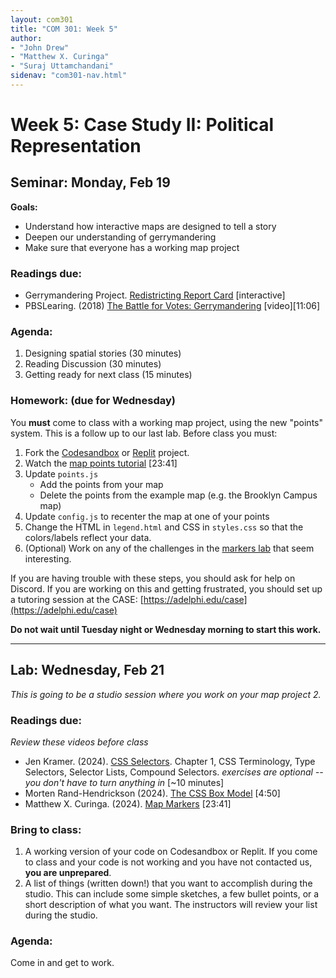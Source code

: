 ```yaml
---
layout: com301
title: "COM 301: Week 5"
author:
- "John Drew"
- "Matthew X. Curinga"
- "Suraj Uttamchandani"
sidenav: "com301-nav.html"
---
```


Week 5: Case Study II: Political Representation
===============================================


<h2><i class="bi bi-book text-primary"></i> Seminar: Monday, Feb 19</h2>

**Goals:**

- Understand how interactive maps are designed to tell a story
- Deepen our understanding of gerrymandering
- Make sure that everyone has a working map project

### Readings due:
- Gerrymandering Project. [Redistricting Report Card](https://gerrymander.princeton.edu/redistricting-report-card/)
[interactive]
- PBSLearing. (2018) [The Battle for Votes: Gerrymandering](https://ny.pbslearningmedia.org/resource/the-battle-for-votes-gerrymandering-video/retro-report/)
[video][11:06]

### Agenda:
1. Designing spatial stories (30 minutes)
2. Reading Discussion (30 minutes)
3. Getting ready for next class (15 minutes)

### Homework: (due for Wednesday)
You **must** come to class with a working map project, using the new "points" system.
This is a follow up to our last lab. Before class you must:

1. Fork the [Codesandbox](https://codesandbox.io/p/sandbox/smoosh-glade-z6qnp5) 
   or [Replit](https://replit.com/@mcuringa/Adelphi-Brooklyn-Map) project.
2. Watch the [map points tutorial](map-markers.html) [23:41]
3. Update `points.js`
   - Add the points from your map
   - Delete the points from the example map (e.g. the Brooklyn Campus map)
4. Update `config.js` to recenter the map at one of your points
5. Change the HTML in `legend.html` and CSS in `styles.css` so 
   that the colors/labels reflect your data.
6. (Optional) Work on any of the challenges in the [markers lab](markers-lab.html)
   that seem interesting.

If you are having trouble with these steps, you should ask for help on Discord.
If you are working on this and getting frustrated, you should set up a tutoring
session at the CASE: [https://adelphi.edu/case](https://adelphi.edu/case)

**Do not wait until Tuesday night or Wednesday morning to start this work.**


- - - -

<h2><i class="bi bi-filetype-html text-primary"></i> Lab: Wednesday, Feb 21</h2>

_This is going to be a studio session where you work on your
map project 2._

### Readings due:
_Review these videos before class_

- Jen Kramer. (2024). [CSS
Selectors](https://www.linkedin.com/learning-login/share?account=56671577&forceAccount=false&redirect=https%3A%2F%2Fwww.linkedin.com%2Flearning%2Fcss-selectors-2%2Fcss-terminology%3Ftrk%3Dshare_video_url%26shareId%3DO29af8CDQu6H8V5Lhk36BQ%253D%253D).
Chapter 1, CSS Terminology, Type Selectors, Selector Lists, Compound Selectors. _exercises are optional -- you don't
have to turn anything in_ [~10 minutes]
- Morten Rand-Hendrickson (2024). [The CSS Box
Model](https://www.linkedin.com/learning-login/share?account=56671577&forceAccount=false&redirect=https%3A%2F%2Fwww.linkedin.com%2Flearning%2Fmaking-sense-of-the-css-box-model-2%2Fwhat-is-the-css-box-model%3Ftrk%3Dshare_video_url%26shareId%3D7ka2tbXASgmTolzlsfOKmA%253D%253D)
[4:50]
- Matthew X. Curinga. (2024). [Map Markers](map-markers.html) [23:41]

### Bring to class:
1. A working version of your code on Codesandbox or Replit. If you come to class 
   and your code is not working and you have not contacted us, **you are unprepared**.
2. A list of things (written down!) that you want to accomplish during the studio.
   This can include some simple sketches, a few bullet points, or a short description 
   of what you want. The instructors will review your list during the studio.


### Agenda:
Come in and get to work.

